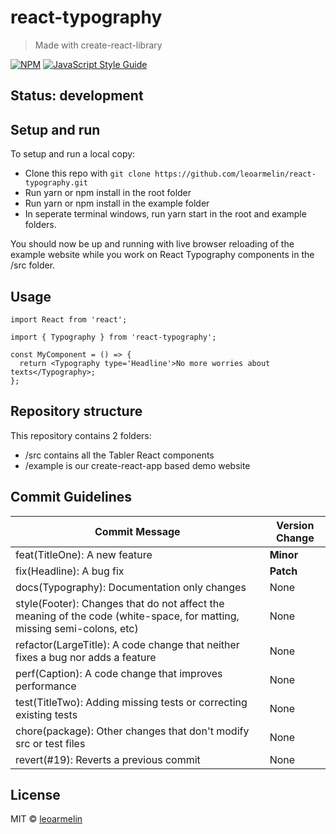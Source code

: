 # react-typography

> Made with create-react-library

[![NPM](https://img.shields.io/npm/v/react-typography.svg)](https://www.npmjs.com/package/react-typography) [![JavaScript Style Guide](https://img.shields.io/badge/code_style-standard-brightgreen.svg)](https://standardjs.com)

## Status: development

## Setup and run

To setup and run a local copy:

- Clone this repo with `git clone https://github.com/leoarmelin/react-typography.git`
- Run yarn or npm install in the root folder
- Run yarn or npm install in the example folder
- In seperate terminal windows, run yarn start in the root and example folders.

You should now be up and running with live browser reloading of the example website while you work on React Typography components in the /src folder.

## Usage

```tsx
import React from 'react';

import { Typography } from 'react-typography';

const MyComponent = () => {
  return <Typography type='Headline'>No more worries about texts</Typography>;
};
```

## Repository structure

This repository contains 2 folders:

- /src contains all the Tabler React components
- /example is our create-react-app based demo website

## Commit Guidelines

| Commit Message                                                                                                         | Version Change |
| ---------------------------------------------------------------------------------------------------------------------- | -------------- |
| feat(TitleOne): A new feature                                                                                          | **Minor**      |
| fix(Headline): A bug fix                                                                                               | **Patch**      |
| docs(Typography): Documentation only changes                                                                           | None           |
| style(Footer): Changes that do not affect the meaning of the code (white-space, for matting, missing semi-colons, etc) | None           |
| refactor(LargeTitle): A code change that neither fixes a bug nor adds a feature                                        | None           |
| perf(Caption): A code change that improves performance                                                                 | None           |
| test(TitleTwo): Adding missing tests or correcting existing tests                                                      | None           |
| chore(package): Other changes that don't modify src or test files                                                      | None           |
| revert(#19): Reverts a previous commit                                                                                 | None           |

## License

MIT © [leoarmelin](https://github.com/leoarmelin)
